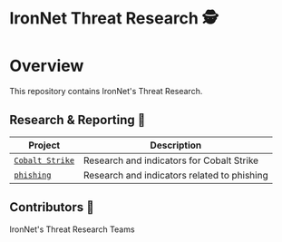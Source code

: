 # IronNet Threat Research :detective:

Overview
=========
This repository contains IronNet's Threat Research. 


## Research & Reporting :memo:
Project                                | Description
---------------------------------------|------------------------------------------------------------------------
[`Cobalt Strike`](./cobalt_strike)     | Research and indicators for Cobalt Strike
[`phishing`](./phishing)               | Research and indicators related to phishing


## Contributors :busts_in_silhouette:
IronNet's Threat Research Teams